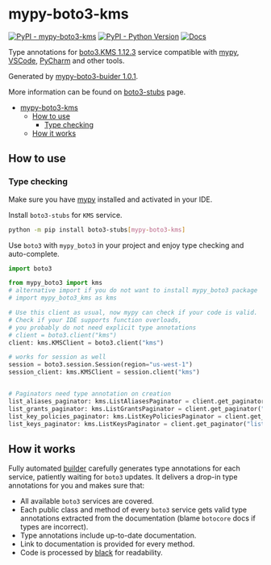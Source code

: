# mypy-boto3-kms

[![PyPI - mypy-boto3-kms](https://img.shields.io/pypi/v/mypy-boto3-kms.svg?color=blue)](https://pypi.org/project/mypy-boto3-kms)
[![PyPI - Python Version](https://img.shields.io/pypi/pyversions/mypy-boto3-kms.svg?color=blue)](https://pypi.org/project/mypy-boto3-kms)
[![Docs](https://img.shields.io/readthedocs/mypy-boto3-builder.svg?color=blue)](https://mypy-boto3-builder.readthedocs.io/)

Type annotations for
[boto3.KMS 1.12.3](https://boto3.amazonaws.com/v1/documentation/api/1.12.3/reference/services/kms.html#KMS) service
compatible with [mypy](https://github.com/python/mypy), [VSCode](https://code.visualstudio.com/),
[PyCharm](https://www.jetbrains.com/pycharm/) and other tools.

Generated by [mypy-boto3-buider 1.0.1](https://github.com/vemel/mypy_boto3_builder).

More information can be found on [boto3-stubs](https://pypi.org/project/boto3-stubs/) page.

- [mypy-boto3-kms](#mypy-boto3-kms)
  - [How to use](#how-to-use)
    - [Type checking](#type-checking)
  - [How it works](#how-it-works)

## How to use

### Type checking

Make sure you have [mypy](https://github.com/python/mypy) installed and activated in your IDE.

Install `boto3-stubs` for `KMS` service.

```bash
python -m pip install boto3-stubs[mypy-boto3-kms]
```

Use `boto3` with `mypy_boto3` in your project and enjoy type checking and auto-complete.

```python
import boto3

from mypy_boto3 import kms
# alternative import if you do not want to install mypy_boto3 package
# import mypy_boto3_kms as kms

# Use this client as usual, now mypy can check if your code is valid.
# Check if your IDE supports function overloads,
# you probably do not need explicit type annotations
# client = boto3.client("kms")
client: kms.KMSClient = boto3.client("kms")

# works for session as well
session = boto3.session.Session(region="us-west-1")
session_client: kms.KMSClient = session.client("kms")


# Paginators need type annotation on creation
list_aliases_paginator: kms.ListAliasesPaginator = client.get_paginator("list_aliases")
list_grants_paginator: kms.ListGrantsPaginator = client.get_paginator("list_grants")
list_key_policies_paginator: kms.ListKeyPoliciesPaginator = client.get_paginator("list_key_policies")
list_keys_paginator: kms.ListKeysPaginator = client.get_paginator("list_keys")
```

## How it works

Fully automated [builder](https://github.com/vemel/mypy_boto3_builder) carefully generates
type annotations for each service, patiently waiting for `boto3` updates. It delivers
a drop-in type annotations for you and makes sure that:

- All available `boto3` services are covered.
- Each public class and method of every `boto3` service gets valid type annotations
  extracted from the documentation (blame `botocore` docs if types are incorrect).
- Type annotations include up-to-date documentation.
- Link to documentation is provided for every method.
- Code is processed by [black](https://github.com/psf/black) for readability.